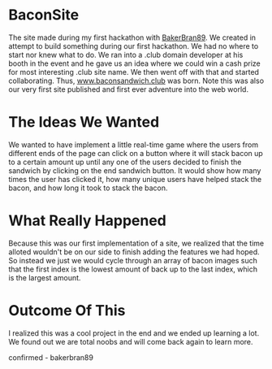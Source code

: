 # BaconSite
The site made during my first hackathon with [BakerBran89](https://github.com/bakerbran89). We created in attempt to build something during our first hackathon. We had no where to start nor knew what to do. We ran into a .club domain developer at his booth in the event and he gave us an idea where we could win a cash prize for most interesting .club site name. We then went off with that and started collaborating. Thus, www.baconsandwich.club was born. Note this was also our very first site published and first ever adventure into the web world. 

# The Ideas We Wanted
We wanted to have implement a little real-time game where the users from different ends of the page can click on a button where it will stack bacon up to a certain amount up until any one of the users decided to finish the sandwich by clicking on the end sandwich button. It would show how many times the user has clicked it, how many unique users have helped stack the bacon, and how long it took to stack the bacon.

# What Really Happened
Because this was our first implementation of a site, we realized that the time alloted wouldn't be on our side to finish adding the features we had hoped. So instead we just we would cycle through an array of bacon images such that the first index is the lowest amount of back up to the last index, which is the largest amount.

# Outcome Of This
I realized this was a cool project in the end and we ended up learning a lot. We found out we are total noobs and will come back again to learn more.

confirmed - bakerbran89
